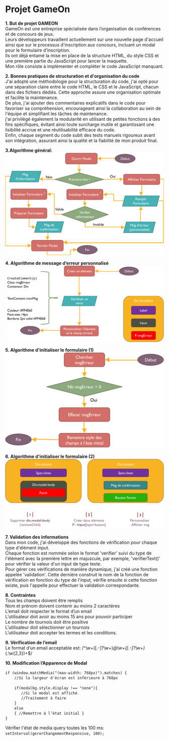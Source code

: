 ﻿# Projet GameOn

**1. But de projet GAMEON**<br/>
GameOn est une entreprise spécialisée dans l’organisation de conférences et de concours de jeux.<br/>
Leurs développeurs travaillent actuellement sur une nouvelle page d'accueil ainsi que sur le processus d'inscription aux concours, incluant un modal pour le formulaire d’inscription.<br/>
Ils ont déjà entamé la mise en place de la structure HTML, du style CSS et une première partie du JavaScript pour lancer la maquette.<br/>
Mon rôle consiste à implémenter et compléter le code JavaScript manquant.

**2. Bonnes pratiques de structuration et d'organisation du code**<br/>
J'ai adopté une méthodologie pour la structuration du code, j'ai opté pour une séparation claire entre le code HTML, le CSS et le JavaScript, chacun dans des fichiers dédiés. Cette approche assure une organisation optimale et facilite la maintenance.<br/>
De plus, j'ai ajouter des commentaires explicatifs dans le code pour favoriser sa compréhension, encourageant ainsi la collaboration au sein de l'équipe et simplifiant les tâches de maintenance.<br/>
j'ai privilégé également la modularité en utilisant de petites fonctions à des fins spécifiques, évitant ainsi toute surcharge inutile et garantissant une lisibilité accrue et une réutilisabilité efficace du code.<br/>
Enfin, chaque segment du code subit des tests manuels rigoureux avant son intégration, assurant ainsi la qualité et la fiabilité de mon produit final.

**3.Algorithme général:**<br/>
![AlgorithmeGénéral](./assets/algorithmeGeneral.png)

**4. Algorithme de message d’erreur personnalisé**<br/>
![AlgorithmeMsgErreur](./assets/algorithmeMsgErreur.png)

**5. Algorithme d'initialiser le formulaire (1)**<br/>
![AlgorithmeInitialiserFormulaire1](./assets/algorithmeInitialiserFormulaire1.png)

**6. Algorithme d'initialiser le formulaire (2)**<br/>
![AlgorithmeInitialiserFormulaire2](./assets/algorithmeInitialiserFormulaire2.png)

**7. Validation des informations**<br/>
Dans mon code, j'ai développé des fonctions de vérification pour chaque type d'élément input.<br/>
Chaque fonction est nommée selon le format 'verifier' suivi du type de l'élément avec la première lettre en majuscule, par exemple, 'verifierText()' pour vérifier la valeur d'un input de type texte.<br/>
Pour gérer ces vérifications de manière dynamique, j'ai créé une fonction appelée 'validation'. Cette dernière construit le nom de la fonction de vérification en fonction du type de l'input, vérifie ensuite si cette fonction existe, puis l'appelle pour effectuer la validation correspondante.

**8. Contraintes**<br/>
Tous les champs doivent être remplis<br/>
Nom et prénom doivent contenir au moins 2 caractères<br/>
L’email doit respecter le format d’un email<br/>
L’utilisateur doit avoir au moins 15 ans pour pouvoir participer<br/>
Le nombre de tournois doit être positive<br/>
L’utilisateur doit sélectionner un tournois<br/>
L’utilisateur doit accepter les termes et les conditions.<br/>

**9. Vérification de l’email**<br/>
Le format d’un email acceptable est: /^\w+([\.-]?\w+)*@\w+([\.-]?\w+)*(\.\w{2,3})+$/

**10. Modification l’Apparence de Modal**<br/>

    if (window.matchMedia("(max-width: 768px)").matches) {
        //Si la largeur d'écran est inférieure à 768px
    
        if(modalbg.style.display !== "none"){
           //Si le modal est affiché
           //Traitement à faire
        }
        else
        { //Remettre à l’état initial }
    }

Vérifier l'état de media query toutes les 100 ms: `setInterval(gererChangementResponsive, 100);`
